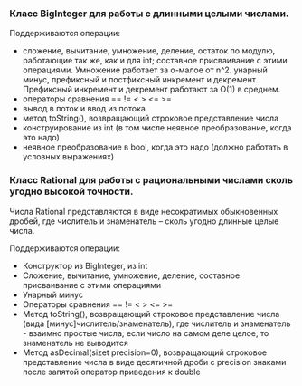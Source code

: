 ### Класс BigInteger для работы с длинными целыми числами.

Поддерживаются операции:
* сложение, вычитание, умножение, деление, остаток по модулю, работающие так же, как и для int; составное присваивание с этими операциями. Умножение работает за o-малое от n^2.
унарный минус, префиксный и постфиксный инкремент и декремент. Префиксный инкремент и декремент работают за O(1) в среднем.
* операторы сравнения == != < > <= >=
* вывод в поток и ввод из потока
* метод toString(), возвращающий строковое представление числа
* конструирование из int (в том числе неявное преобразование, когда это надо)
* неявное преобразование в bool, когда это надо (должно работать в условных выражениях)

### Класс Rational для работы с рациональными числами сколь угодно высокой точности.

Числа Rational представляются в виде несократимых обыкновенных дробей, где числитель и знаменатель – сколь угодно длинные целые числа. 

Поддерживаются операции:
* Конструктор из BigInteger, из int
* Сложение, вычитание, умножение, деление, составное присваивание с этими операциями
* Унарный минус
* Операторы сравнения == != < > <= >=
* Метод toString(), возвращающий строковое представление числа (вида [минус]числитель/знаменатель), где числитель и знаменатель - взаимно простые числа; если число на самом деле целое, то знаменатель не выводится
* Метод asDecimal(sizet precision=0), возвращающий строковое представление числа в виде десятичной дроби с precision знаками после запятой
оператор приведения к double
